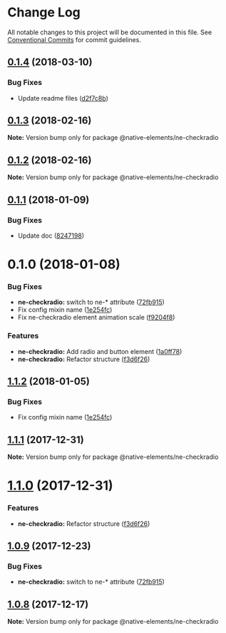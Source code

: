 # Change Log

All notable changes to this project will be documented in this file.
See [Conventional Commits](https://conventionalcommits.org) for commit guidelines.

<a name="0.1.4"></a>
## [0.1.4](https://github.com/equinusocio/native-elements/tree/master/elements/ne-checkradio/compare/@native-elements/ne-checkradio@0.1.3...@native-elements/ne-checkradio@0.1.4) (2018-03-10)


### Bug Fixes

* Update readme files ([d2f7c8b](https://github.com/equinusocio/native-elements/tree/master/elements/ne-checkradio/commit/d2f7c8b))




<a name="0.1.3"></a>
## [0.1.3](https://github.com/equinusocio/native-elements/tree/master/elements/ne-checkradio/compare/@native-elements/ne-checkradio@0.1.2...@native-elements/ne-checkradio@0.1.3) (2018-02-16)




**Note:** Version bump only for package @native-elements/ne-checkradio

<a name="0.1.2"></a>
## [0.1.2](https://github.com/equinusocio/native-elements/tree/master/elements/ne-checkradio/compare/@native-elements/ne-checkradio@0.1.1...@native-elements/ne-checkradio@0.1.2) (2018-02-16)




**Note:** Version bump only for package @native-elements/ne-checkradio

<a name="0.1.1"></a>
## [0.1.1](https://github.com/equinusocio/native-elements/tree/master/elements/ne-checkradio/compare/@native-elements/ne-checkradio@0.1.0...@native-elements/ne-checkradio@0.1.1) (2018-01-09)


### Bug Fixes

* Update doc ([8247198](https://github.com/equinusocio/native-elements/tree/master/elements/ne-checkradio/commit/8247198))




<a name="0.1.0"></a>
# 0.1.0 (2018-01-08)


### Bug Fixes

* **ne-checkradio:** switch to ne-* attribute ([72fb915](https://github.com/equinusocio/native-elements/tree/master/elements/ne-checkradio/commit/72fb915))
* Fix config mixin name ([1e254fc](https://github.com/equinusocio/native-elements/tree/master/elements/ne-checkradio/commit/1e254fc))
* Fix ne-checkradio element animation scale ([f9204f8](https://github.com/equinusocio/native-elements/tree/master/elements/ne-checkradio/commit/f9204f8))


### Features

* **ne-checkradio:** Add radio and button element ([1a0ff78](https://github.com/equinusocio/native-elements/tree/master/elements/ne-checkradio/commit/1a0ff78))
* **ne-checkradio:** Refactor structure ([f3d6f26](https://github.com/equinusocio/native-elements/tree/master/elements/ne-checkradio/commit/f3d6f26))




<a name="1.1.2"></a>
## [1.1.2](https://github.com/equinusocio/native-elements/tree/master/elements/ne-checkradio/compare/@native-elements/ne-checkradio@1.1.1...@native-elements/ne-checkradio@1.1.2) (2018-01-05)


### Bug Fixes

* Fix config mixin name ([1e254fc](https://github.com/equinusocio/native-elements/tree/master/elements/ne-checkradio/commit/1e254fc))




<a name="1.1.1"></a>
## [1.1.1](https://github.com/equinusocio/native-elements/tree/master/elements/ne-checkradio/compare/@native-elements/ne-checkradio@1.1.0...@native-elements/ne-checkradio@1.1.1) (2017-12-31)




**Note:** Version bump only for package @native-elements/ne-checkradio

<a name="1.1.0"></a>
# [1.1.0](https://github.com/equinusocio/native-elements/tree/master/elements/ne-checkradio/compare/@native-elements/ne-checkradio@1.0.9...@native-elements/ne-checkradio@1.1.0) (2017-12-31)


### Features

* **ne-checkradio:** Refactor structure ([f3d6f26](https://github.com/equinusocio/native-elements/tree/master/elements/ne-checkradio/commit/f3d6f26))




<a name="1.0.9"></a>
## [1.0.9](https://github.com/equinusocio/native-elements/tree/master/elements/ne-checkradio/compare/@native-elements/ne-checkradio@1.0.8...@native-elements/ne-checkradio@1.0.9) (2017-12-23)


### Bug Fixes

* **ne-checkradio:** switch to ne-* attribute ([72fb915](https://github.com/equinusocio/native-elements/tree/master/elements/ne-checkradio/commit/72fb915))




<a name="1.0.8"></a>
## [1.0.8](https://github.com/equinusocio/native-elements/tree/master/elements/ne-checkradio/compare/@native-elements/ne-checkradio@1.0.6...@native-elements/ne-checkradio@1.0.8) (2017-12-17)




**Note:** Version bump only for package @native-elements/ne-checkradio

